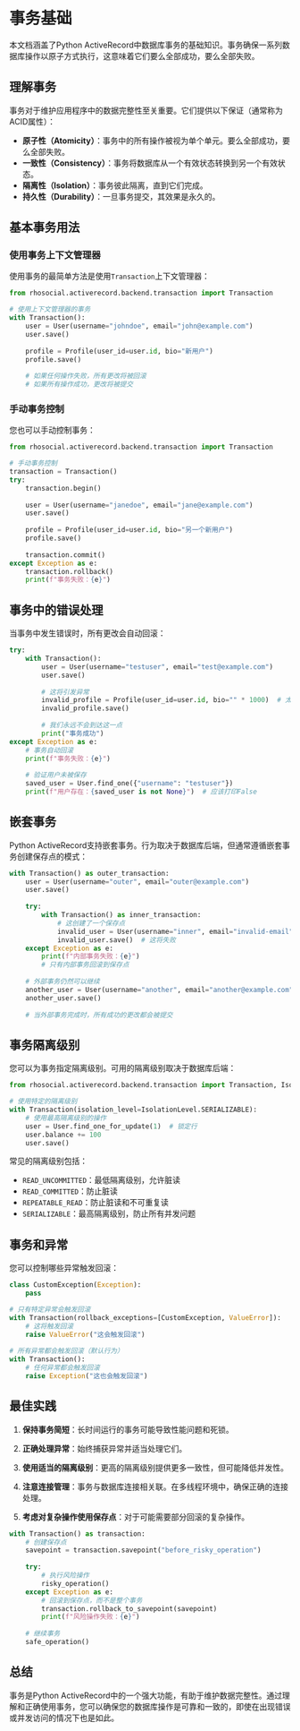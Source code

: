 # 事务基础

本文档涵盖了Python ActiveRecord中数据库事务的基础知识。事务确保一系列数据库操作以原子方式执行，这意味着它们要么全部成功，要么全部失败。

## 理解事务

事务对于维护应用程序中的数据完整性至关重要。它们提供以下保证（通常称为ACID属性）：

- **原子性（Atomicity）**：事务中的所有操作被视为单个单元。要么全部成功，要么全部失败。
- **一致性（Consistency）**：事务将数据库从一个有效状态转换到另一个有效状态。
- **隔离性（Isolation）**：事务彼此隔离，直到它们完成。
- **持久性（Durability）**：一旦事务提交，其效果是永久的。

## 基本事务用法

### 使用事务上下文管理器

使用事务的最简单方法是使用`Transaction`上下文管理器：

```python
from rhosocial.activerecord.backend.transaction import Transaction

# 使用上下文管理器的事务
with Transaction():
    user = User(username="johndoe", email="john@example.com")
    user.save()
    
    profile = Profile(user_id=user.id, bio="新用户")
    profile.save()
    
    # 如果任何操作失败，所有更改将被回滚
    # 如果所有操作成功，更改将被提交
```

### 手动事务控制

您也可以手动控制事务：

```python
from rhosocial.activerecord.backend.transaction import Transaction

# 手动事务控制
transaction = Transaction()
try:
    transaction.begin()
    
    user = User(username="janedoe", email="jane@example.com")
    user.save()
    
    profile = Profile(user_id=user.id, bio="另一个新用户")
    profile.save()
    
    transaction.commit()
except Exception as e:
    transaction.rollback()
    print(f"事务失败：{e}")
```

## 事务中的错误处理

当事务中发生错误时，所有更改会自动回滚：

```python
try:
    with Transaction():
        user = User(username="testuser", email="test@example.com")
        user.save()
        
        # 这将引发异常
        invalid_profile = Profile(user_id=user.id, bio="" * 1000)  # 太长
        invalid_profile.save()
        
        # 我们永远不会到达这一点
        print("事务成功")
except Exception as e:
    # 事务自动回滚
    print(f"事务失败：{e}")
    
    # 验证用户未被保存
    saved_user = User.find_one({"username": "testuser"})
    print(f"用户存在：{saved_user is not None}")  # 应该打印False
```

## 嵌套事务

Python ActiveRecord支持嵌套事务。行为取决于数据库后端，但通常遵循嵌套事务创建保存点的模式：

```python
with Transaction() as outer_transaction:
    user = User(username="outer", email="outer@example.com")
    user.save()
    
    try:
        with Transaction() as inner_transaction:
            # 这创建了一个保存点
            invalid_user = User(username="inner", email="invalid-email")
            invalid_user.save()  # 这将失败
    except Exception as e:
        print(f"内部事务失败：{e}")
        # 只有内部事务回滚到保存点
    
    # 外部事务仍然可以继续
    another_user = User(username="another", email="another@example.com")
    another_user.save()
    
    # 当外部事务完成时，所有成功的更改都会被提交
```

## 事务隔离级别

您可以为事务指定隔离级别。可用的隔离级别取决于数据库后端：

```python
from rhosocial.activerecord.backend.transaction import Transaction, IsolationLevel

# 使用特定的隔离级别
with Transaction(isolation_level=IsolationLevel.SERIALIZABLE):
    # 使用最高隔离级别的操作
    user = User.find_one_for_update(1)  # 锁定行
    user.balance += 100
    user.save()
```

常见的隔离级别包括：

- `READ_UNCOMMITTED`：最低隔离级别，允许脏读
- `READ_COMMITTED`：防止脏读
- `REPEATABLE_READ`：防止脏读和不可重复读
- `SERIALIZABLE`：最高隔离级别，防止所有并发问题

## 事务和异常

您可以控制哪些异常触发回滚：

```python
class CustomException(Exception):
    pass

# 只有特定异常会触发回滚
with Transaction(rollback_exceptions=[CustomException, ValueError]):
    # 这将触发回滚
    raise ValueError("这会触发回滚")
    
# 所有异常都会触发回滚（默认行为）
with Transaction():
    # 任何异常都会触发回滚
    raise Exception("这也会触发回滚")
```

## 最佳实践

1. **保持事务简短**：长时间运行的事务可能导致性能问题和死锁。

2. **正确处理异常**：始终捕获异常并适当处理它们。

3. **使用适当的隔离级别**：更高的隔离级别提供更多一致性，但可能降低并发性。

4. **注意连接管理**：事务与数据库连接相关联。在多线程环境中，确保正确的连接处理。

5. **考虑对复杂操作使用保存点**：对于可能需要部分回滚的复杂操作。

```python
with Transaction() as transaction:
    # 创建保存点
    savepoint = transaction.savepoint("before_risky_operation")
    
    try:
        # 执行风险操作
        risky_operation()
    except Exception as e:
        # 回滚到保存点，而不是整个事务
        transaction.rollback_to_savepoint(savepoint)
        print(f"风险操作失败：{e}")
    
    # 继续事务
    safe_operation()
```

## 总结

事务是Python ActiveRecord中的一个强大功能，有助于维护数据完整性。通过理解和正确使用事务，您可以确保您的数据库操作是可靠和一致的，即使在出现错误或并发访问的情况下也是如此。